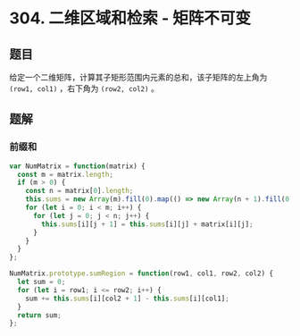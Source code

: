 # 304. 二维区域和检索 - 矩阵不可变

## 题目

给定一个二维矩阵，计算其子矩形范围内元素的总和，该子矩阵的左上角为 `(row1, col1)` ，右下角为 `(row2, col2)` 。

## 题解

### 前缀和

```js
var NumMatrix = function(matrix) {
  const m = matrix.length;
  if (m > 0) {
    const n = matrix[0].length;
    this.sums = new Array(m).fill(0).map(() => new Array(n + 1).fill(0));
    for (let i = 0; i < m; i++) {
      for (let j = 0; j < n; j++) {
        this.sums[i][j + 1] = this.sums[i][j] + matrix[i][j];
      }
    }
  }
};

NumMatrix.prototype.sumRegion = function(row1, col1, row2, col2) {
  let sum = 0;
  for (let i = row1; i <= row2; i++) {
    sum += this.sums[i][col2 + 1] - this.sums[i][col1];
  }
  return sum;
};
```
